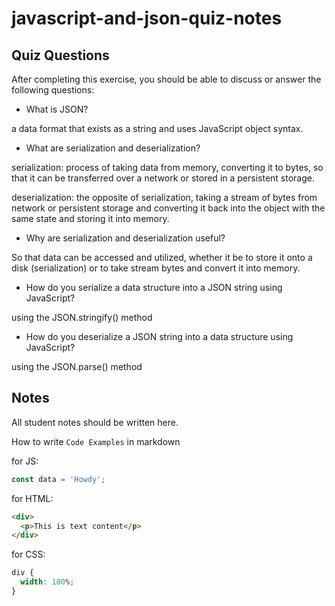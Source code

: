 # javascript-and-json-quiz-notes

## Quiz Questions

After completing this exercise, you should be able to discuss or answer the following questions:

- What is JSON?

a data format that exists as a string and uses JavaScript object syntax.

- What are serialization and deserialization?

serialization: process of taking data from memory, converting it to bytes, so that it can be transferred over a network or stored in a persistent storage.

deserialization: the opposite of serialization, taking a stream of bytes from network or persistent storage and converting it back into the object with the same state and storing it into memory.

- Why are serialization and deserialization useful?

So that data can be accessed and utilized, whether it be to store it onto a disk (serialization) or to take stream bytes and convert it into memory.

- How do you serialize a data structure into a JSON string using JavaScript?

using the JSON.stringify() method

- How do you deserialize a JSON string into a data structure using JavaScript?

using the JSON.parse() method

## Notes

All student notes should be written here.

How to write `Code Examples` in markdown

for JS:

```javascript
const data = 'Howdy';
```

for HTML:

```html
<div>
  <p>This is text content</p>
</div>
```

for CSS:

```css
div {
  width: 100%;
}
```
